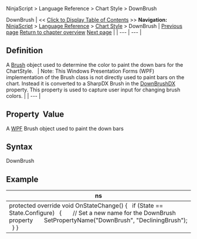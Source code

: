﻿
NinjaScript > Language Reference > Chart Style > DownBrush

DownBrush
| << [Click to Display Table of Contents](downbrush.md) >> **Navigation:**     [NinjaScript](ninjascript.md) > [Language Reference](language_reference_wip.md) > [Chart Style](chart_style.md) > DownBrush | [Previous page](chartstyletype.md) [Return to chapter overview](chart_style.md) [Next page](downbrushdx.md) |
| --- | --- |
## Definition
A [Brush](https://msdn.microsoft.com/en-us/library/system.windows.media.brush(v=vs.110).aspx) object used to determine the color to paint the down bars for the ChartStyle.
 
| Note: This Windows Presentation Forms (WPF) implementation of the Brush class is not directly used to paint bars on the chart. Instead it is converted to a SharpDX Brush in the [DownBrushDX](downbrushdx.md) property. This property is used to capture user input for changing brush colors. |
| --- |

## Property  Value
A [WPF](https://msdn.microsoft.com/en-us/library/ms754130(v=vs.110).aspx) Brush object used to paint the down bars
 
## Syntax
DownBrush
 
## Example
| ns |
| --- |
| protected override void OnStateChange() {    if (State == State.Configure)    {        // Set a new name for the DownBrush property        SetPropertyName("DownBrush", "DecliningBrush");    } } |
